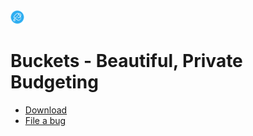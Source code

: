 <img src="./icon.png">

<h1> Buckets - Beautiful, Private Budgeting</h1>

- [Download](https://github.com/buckets/application/releases)
- [File a bug](https://github.com/buckets/application/issues)
